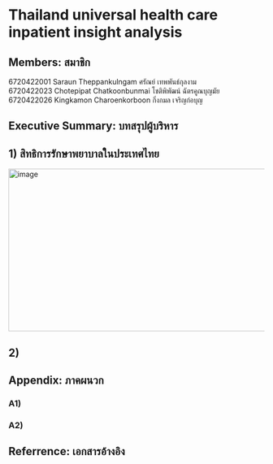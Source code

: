 # Thailand universal health care inpatient insight analysis 
## Members: สมาชิก
6720422001 Saraun Theppankulngam  ศรัณย์ เทพพันธ์กุลงาม<br>
6720422023 Chotepipat Chatkoonbunmai โชติพิพัฒน์ ฉัตรคูณบุญมัย<br>
6720422026 Kingkamon Charoenkorboon กิ่งกมล เจริญก่อบุญ<br>
## Executive Summary: บทสรุปผู้บริหาร
## 1) สิทธิการรักษาพยาบาลในประเทศไทย
<img width="1576" height="320" alt="image" src="https://github.com/user-attachments/assets/daf5284b-054a-418a-a985-f98e9706504f" />

## 2) 
## Appendix: ภาคผนวก
### A1) 
### A2) 
## Referrence: เอกสารอ้างอิง
